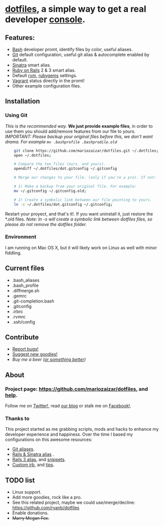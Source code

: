 # [dotfiles][repo], a simple way to get a real developer [console][cli].

## Features:

- [Bash][bash] developer promt, identify files by color, useful aliases. 
- [Git][git] default configuration, useful git alias & autocomplete enabled by default.
- [Sinatra][sinatra] smart alias.
- [Ruby on Rails][rails] 2 & 3 smart alias.
- Default [rvm][rvm], [rubygems][gem] settings.
- [Vagrant][vagrant] status directly in the promt!
- Other example configuration files. 

## Installation

### Using Git

_This is the recommended way._
**We just provide example files**, in order to use them you should add/remove features from our file to yours.
_IMPORTANT: Please backup your original files before this, we don't want drama. For example `mv .bashprofile .bashprodile.old`_

```sh
    git clone https://github.com/mariozaizar/dotfiles.git ~/.dotfiles;
    open ~/.dotfiles;

    # Compare the two files (ours, and yours). 
    opendiff ~/.dotfiles/dot.gitconfig ~/.gitconfig

    # Merge our changes to your file. (only if you're a pro). If not:

    # 1) Make a backup from your original file. For example:
    mv ~/.gitconfig ~/.gitconfig.old;

    # 2) Create a symbolic link between our file pointing to yours.
    ln -s ~/.dotfiles/dot.gitconfig ~/.gitconfig;  
```

Restart your proyect, and that's it!. If you want uninstall it, just restore the *.old files.
_Note: ln -s will create a symbolic link between dotfiles files, so please do not remove the dotfiles folder._

### Environment

I am running on Mac OS X, but it will likely work on Linux as well with minor fiddling. 

## Current files

- .bash_aliases
- .bash_profile
- .diffmerge.sh
- .gemrc
- .git-completion.bash
- .gitconfig
- .irbrc
- .rvmrc
- .ssh/config

## Contribute

* [Report bugs!](https://github.com/mariozaizar/dotfiles/issues?labels=Bugs)
* [Suggest new goodies!](https://github.com/mariozaizar/dotfiles/issues?labels=Features)
* _Buy me a beer ([or something better][amazon])_

## About

### Project page: <https://github.com/mariozaizar/dotfiles>, and [help](https://github.com/mariozaizar/dotfiles/issues?labels=Help).
Follow me on [Twitter!][twitter], read [our blog][crowdint] or stalk me on [Facebook!][facebook].

### Thanks to

This project started as me grabbing scripts, mods and hacks to enhance my developer experience and happiness.
Over the time I based my configurations on this awesome resources: 

- [Git aliases](http://library.edgecase.com/git_immersion/lab_11.html).
- [Rails & Sinatra alias](http://openmonkey.com/2009/03/06/adaptive-script-console-shell-alias-for-both-rails-and-sinatra/) .
- [Rails 3 alias](http://matthewhutchinson.net/2010/9/19/rails-3-bash-aliases-and-irbrc-configs),  and [snippets](http://snippets.rorbuilder.info/posts/show/272).
- [Custom irb](http://iain.nl/2010/07/customizing-irb-2010-edition/), and [tips](http://robots.thoughtbot.com/post/159806033/irb-script-console-tips).

## TODO list

* Linux support.
* Add more goodies, rock like a pro.
* See this related project, maybe we could use/merge/decline: https://github.com/ryanb/dotfiles
* Enable donations.
* <del>Marry Megan Fox.</del>

[twitter]: http://twitter.com/mariozaizar
[facebook]: http://facebook.com/mariozaizar
[crowdint]: http://blog.crowdint.com
[amazon]: http://amzn.com/w/18ZQSVYATE5M1
[repo]: https://github.com/mariozaizar/dotfiles

[cli]: http://en.wikipedia.org/wiki/Command_line_interface
[markedit]: http://keshiki.net/markdown-editor/

[git]: http://git-scm.com/
[sinatra]: http://www.sinatrarb.com/
[rails]: http://rubyonrails.org/
[rvm]: https://rvm.beginrescueend.com/
[gem]: http://rubygems.org/
[bash]: http://www.gnu.org/software/bash/
[vagrant]: http://vagrantup.com